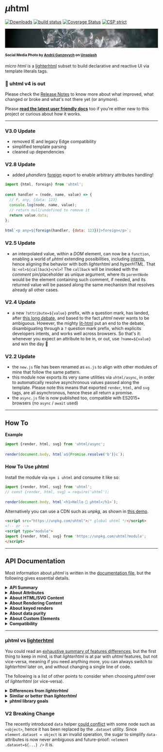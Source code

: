# <em>µ</em>html

[![Downloads](https://img.shields.io/npm/dm/uhtml.svg)](https://www.npmjs.com/package/uhtml) [![build status](https://github.com/WebReflection/uhtml/actions/workflows/node.js.yml/badge.svg)](https://github.com/WebReflection/uhtml/actions) [![Coverage Status](https://coveralls.io/repos/github/WebReflection/uhtml/badge.svg?branch=main)](https://coveralls.io/github/WebReflection/uhtml?branch=main) [![CSP strict](https://webreflection.github.io/csp/strict.svg)](https://webreflection.github.io/csp/#-csp-strict)

![snow flake](./docs/uhtml-head.jpg)

<sup>**Social Media Photo by [Andrii Ganzevych](https://unsplash.com/@odya_kun) on [Unsplash](https://unsplash.com/)**</sup>

_micro html_ is a [lighterhtml](https://github.com/WebReflection/lighterhtml#readme) subset to build declarative and reactive UI via template literals tags.

### 📣 uhtml v4 is out

Please check the [Release Notes](https://github.com/WebReflection/uhtml/pull/86) to know more about what improved, what changed or broke and what's not there yet (or anymore).

Please **[read the latest user friendly docs](https://webreflection.github.io/uhtml/)** too if you're either new to this project or curious about how it works.

---

### V3.0 Update

  * removed IE and legacy Edge compatibility
  * simplified template parsing
  * cleaned up dependencies 

### V2.8 Update

  * added *µhandlers* [foreign](https://github.com/WebReflection/uhandlers#api) export to enable arbitrary attributes handling!

```js
import {html, foreign} from 'uhtml';

const handler = (node, name, value) => {
  // P, any, {data: 123}
  console.log(node, name, value);
  // return null/undefined to remove it
  return value.data;
};

html`<p any=${foreign(handler, {data: 123})}>foreign</p>`;
```

### V2.5 Update

  * an interpolated value, within a *DOM* element, can now be a `function`, enabling a world of *µhtml* extending possibilities, including [intents](https://github.com/WebReflection/uhtml-intents#readme), hence aligning the behavior with both *lighterhtml* and *hyperHTML*. That is: `<el>${callback}</el>`! The `callback` will be invoked with the *comment* pin/placeholder as unique argument, where its `parentNode` would be the element containing such comment, if needed, and its returned value will be passed along the same mechanism that resolves already all other cases.

### V2.4 Update

  * a new `?attribute=${value}` prefix, with a question mark, has landed, after [this long debate](https://github.com/WebReflection/discussions/discussions/13), and based to the fact *µhtml* never wants to be ambiguous. However, the mighty [lit-html](https://terodox.tech/lit-html-part-2/) put an end to the debate, disambiguating through a `?` question mark prefix, which explicits developers intents, and works well across browsers. So that's it: whenever you expect an attribute to be in, or out, use `?name=${value}` and win the day 🥳

### V2.2 Update

  * the `new.js` file has been renamed as `es.js` to align with other modules of mine that follow the same pattern.
  * this module now exports its very same utilities via `uhtml/async`, in order to automatically resolve asynchronous values passed along the template. Please note this means that exported `render`, `html`, and `svg` tags, are all asynchronous, hence these all return a promise.
  * the `async.js` file is now published too, compatible with ES2015+ browsers (no `async` / `await` used)

---

## How To

**Example**
```js
import {render, html, svg} from 'uhtml/async';

render(document.body, html`a${Promise.resolve('b')}c`);
```


### How To Use µhtml

Install the module via `npm i uhtml` and consume it like so:

```js
import {render, html, svg} from 'uhtml';
// const {render, html, svg} = require('uhtml');

render(document.body, html`<h1>Hello 👋 µhtml</h1>`);
```

Alternatively you can use a CDN such as _unpkg_, as shown in [this demo](https://codepen.io/WebReflection/pen/bGdBjjL?editors=0010).
```html
<script src="https://unpkg.com/uhtml">/* global uhtml */</script>
<!-- or -->
<script type="module">
import {render, html, svg} from 'https://unpkg.com/uhtml?module';
</script>
```

- - -

## API Documentation

Most information about _µhtml_ is written in the [documentation file](./DOCUMENTATION.md), but the following gives essential details.

<details>
  <summary><strong>API Summary</strong></summary>
  <div>

The module exports the following functionalities:

  * a `render(where, what)` function to populate the `where` DOM node with `what` content, which can be a DOM node, or the return value of `html` and `svg` tags. The `render` function returns the `where` DOM node itself.
  * an `html` template literal [tag](https://developer.mozilla.org/en-US/docs/Web/JavaScript/Reference/Template_literals#Tagged_templates), to produce any sort of _HTML_ content.
  * an `svg` template literal [tag](https://developer.mozilla.org/en-US/docs/Web/JavaScript/Reference/Template_literals#Tagged_templates), to produce any sort of _SVG_ content.
  * both `html` and `svg` implement a `.for(reference[, id])` template tag function for _keyed_ weak relationships within the node. Please don't overuse this feature, as 90% of the time is not necessary, and it could make the rendering slower than it should be. Also, consider the `ref` attribute, in case a reference to the current node is needed at any time.
  * both `html` and `svg` implement a `.node` template tag function for *one-off* HTML or SVG creation. Please don't use `html.node` one off nodes within `render(...)` calls, as this utility exists to help create fragments or nodes that should be *manually* added to the DOM, and *not* through `render` calls.

  </div>
</details>

<details>
  <summary><strong>About Attributes</strong></summary>
  <div>

Any element can have one or more attributes, either interpolated or not.

```js
render(document.body, html`
  <div id="main"
        class=${`content ${extra}`}
        data-fancy=${fancy}>
    <p contenteditable=${editable}
        @click=${listener}
        onclick=${listener}
        class="${['container', 'user'].join(' ')}">
      Hello ${user.name}, feel free to edit this content.
    </p>
  </div>
`);
```

These are the rules to follow for attributes:

  * interpolated attributes don't require the usage of quotes, but these work either way. `name=${value}` is OK, and so is `name="${value}"` or even `name='${value}'`
  * you cannot have sparse attribute interpolations: always use one interpolation to define each attribute that needs one, but never write things like `style="top:${x};left${y}"` as the parser will simply break with the error _bad template_. Use template literals within interpolations, if you want to obtain the exact same result: ``style=${`top:${x};left${y}`}``
  * if the passed value is `null` or `undefined`, the attribute will be removed. If the value is something else, it will be set as-is as the value. If the attribute was previously removed, the same attribute will be placed back again. If the value is the same as it was before, nothing happens
  * if the attribute name starts with `on` or `@`, as example, `onclick=${...}` or `@click=${...}`, it will be set as a listener. If the listener changes, the previous one will be automatically removed. If the listener is an `Array` like `[listener, {once:true}]`, the second entry of the array will be used as the listener's options.
  * if the attribute starts with a `.` dot, as in `.setter=${value}`, the value will be passed directly to the element per each update. If such a value is a known setter, either native elements or defined via Custom Elements, the setter will be invoked per each update, even if the value is the same
  * **new**: if the attribute starts with a `?` question mark, as in `?hidden=${value}`, the value will be toggled, accordingly to its *truthy* or *falsy*, value.
  * if the attribute name is `ref`, as in `ref=${object}`, the `object.current` property will be assigned to the node, once this is rendered, and per each update. If a callback is passed instead, the callback will receive the node right away, similar to how [React ref](https://reactjs.org/docs/refs-and-the-dom.html) does. Please note that *conditional renders will not cleanup the reference*, if this is not assigned to the new node.
  * if the attribute name is `aria`, as in `aria=${object}`, aria attributes are applied to the node, including the `role` one.
  * if the attribute name is `.dataset`, as in `.dataset=${object}`, the `node.dataset` gets populated with all values.


The following is an example of both the `aria` and `data` cases:

```js
// the aria special case
html`<div aria=${{labelledBy: 'id', role: 'button'}} />`;
//=> <div aria-labelledby="id" role="button"></div>

// the data special case
html`<div .dataset=${{key: 'value', otherKey: 'otherValue'}} />`;
//=> <div data-key="value" data-other-key="otherValue"></div>
```

  </div>
</details>

<details>
  <summary><strong>About HTML/SVG Content</strong></summary>
  <div>

It is possible to place interpolations within any kind of node, and together with text or other nodes too.

```js
render(document.body, html`
  <table>
    ${lines.map((text, i) => html`
      <tr><td>Row ${i} with text: ${text}</td></tr>
    `)}
  </table>
`);
```

There are only few exceptional nodes that do not allow sparse content within themselves:

  * `<plaintext>${content}</plaintext>`, *deprecated*, yet it cannot contain comments
  * `<script>${content}</script>`, it can contain comments, but only whole text can be replaced
  * `<style>${content}</style>`, it cannot contain comments
  * `<textarea>${content}</textarea>`, same as above
  * `<title>${content}</title>`, same as above
  * `<xmp>${content}</xmp>`, same as above

The following is an example on how to populate these nodes (wrong + right way):

```js
// DON'T DO THIS
render(document.body, html`
  <style>
    body { font-size: ${fontSize}; }
  </style>
  <textarea>
    Write here ${user.name}
  </textarea>
`);

// DO THIS INSTEAD
render(document.body, html`
  <style>
  ${`
    body { font-size: ${fontSize}; }
  `}
  </style>
  <textarea>
  ${`
    Write here ${user.name}
  `}
  </textarea>
`);
```

Beside nodes where the content will inevitably be just text (e.g., as it is for `style` or `textarea`), every other interpolation can contain primitives as strings, numbers, booleans, or the returned value of `html` or `svg`, plus regular DOM nodes.

The only special case are _Array_ of either primitives, or returned values from `html` or `svg`.


```js
render(document.body, html`
  <ul>
    <li>This is ${'primitive'}</li>
    <li>This is joined as primitives: ${[1, 2, 3]}</li>
    ${lines.map((text, i) => html`
      <li>Row ${i} with content: ${text}</li>
    `)}
  </ul>
`);
```

  </div>
</details>

<details>
  <summary><strong>About Rendering Content</strong></summary>
  <div>

The second `what` argument of the `render(where, what)` signature can be either a function, whose return value will be used to populate the content, the result of `html` or `svg` tags, or a DOM node, so that it is possible to render within a render.


```js
const Button = selector => {
  const button = document.querySelector(selector);
  return count => render(button, html`Clicks: ${count}`);
};

const Clicker = selector => {
  const button = Button(selector);
  return function update(count) {
    return render(document.body, html`
      <div onclick=${() => update(++count)}>
        Click again:
        ${button(count)}
      </div>
    `);
  };
}

const clicker = Clicker('#btn-clicker');
clicker(0);
```

  </div>
</details>

<details>
  <summary><strong>About keyed renders</strong></summary>
  <div>

_µhtml_ `html` and `svg` tags implement exactly the same API offered by _lighterhtml_.

This means that both `html.for(reference[, id])` and `svg.for(reference[, id])` will weakly relate the node with the reference and an optional unique id, instead of using its internal auto-referenced algorithm.

```js
render(document.body, html`
  <ul>
    ${items.map(item => html.for(item)`
      <li>Keyed row with content: ${item.text}</li>
    `)}
  </ul>
`);
```

  </div>
</details>

<details>
  <summary><strong>About data purity</strong></summary>
  <div>

On more than one occasion [developers got bitten](https://github.com/WebReflection/uhtml/issues/41) by the fact _µhtml_ can produce some cryptic error when `null`, or empty content is provided as interpolation/hole.

The problem is pretty simple:

  * don't loop / pass data that should *not* be rendered
  * sanitize data upfront instead of expecting this library to magically understand where, and how, such data should not be rendered

A basic example would be the following:

```js
const dirtyData = [
  {name: 'first'},
  null,
  {name: 'second'}
];

render(document.body, html`
  <ul>
    ${dirtyData.map(item => {
      // ⚠ this should not happen in the first place!
      if (!item)
        return null;
      return html`<li>${item.name}</li>`;
    })}
  </ul>
`);
```

There are at least two workarounds to consider:

  * use `data.filter(item => validate(item)).map(...)`
  * return an actual node:

```js
  if (!item)
    return html`<!--ignore-->`;
```

Between these two workarounds, I believe the cleanest one is the former: sanitize data upfront!

The benefits are:

  * there are no unnecessary nodes in the DOM
  * there are no weird cases to consider
  * the mapping is pure: data in, node out

  </div>
</details>

<details>
  <summary><strong>About Custom Elements</strong></summary>
  <div>

Custom Elements are available either via [µce](https://github.com/WebReflection/uce#readme) (_micro custom elements_, a 3K library based on _µhtml_), or via vanilla JS, as demoed in [WebComponents.dev](https://webcomponents.dev/edit/dP0G85PrChRv7CsAvGXb).

  </div>
</details>

<details>
  <summary><strong>Compatibility</strong></summary>
  <div>

This module works in IE11, Edge, and every other Desktop to Mobile browser, including KaiOS.

  </div>
</details>

- - -



### µhtml vs [lighterhtml](https://github.com/WebReflection/lighterhtml#readme)

You could read an [exhaustive summary of features differences](https://gist.github.com/WebReflection/761052d6dae7c8207d2fcba7cdede295#dom-engines-features-comparison), but the first thing to keep in mind, is that _lighterhtml_ is at par with _uhtml_ features, but not vice-versa, meaning if you need anything more, you can always switch to _lighterhtml_ later on, and without changing a single line of code.

The following is a list of other points to consider when choosing _µhtml_ over of _lighterhtml_ (or vice-versa).

<details>
  <summary><strong>Differences from <em>lighterhtml</em></strong></summary>
  <div>

  * there are **no sparse attributes**, each attribute *must* have a single interpolated value: `attribute=${value}` is OK, `attribute="${a}${b}"` is not, and `attribute="some ${'partial'}"` is not allowed neither.
  * the interpolations are simple: primitive, or array of primitives, and nodes, or array of nodes.
  * the `style` attribute is not special at all: if you want to pass objects there, please transform these as you prefer.
  * the _domdiff_ has been replaced with [udomdiff](https://github.com/WebReflection/udomdiff#readme), with a new blazing fast and super small diffing algorithm written from scratch
  * the `template` argument is not normalized. If you target browsers with issue with such argument, please be sure you transpile your code with latest _Babel_ before shipping to production
  * no _domtagger_ whatsoever, you can't change the current behavior of the library in any way

  </div>
</details>

<details>
  <summary><strong>Similar or better than <em>lighterhtml</em></strong></summary>
  <div>

  * _uhtml_ should *not* suffer any of the IE11/Edge issues, or invalid SVG attributes warnings, as the parsing is done differently 🎉
  * nested `html` and `svg` are allowed like in _lighterhtml_. The version `0` of this library didn't allow that, hence it was more "_surprise prone_". _uhtml_ in that sense is more like a drop-in replacement for _lighterhtml_, and vice-versa
  * keyed results via `htmlfor(...)` or `svg.for(...)`, as well as one-off node creation, via `html.node` or `svg.node` are the same found in _lighterhtml_
  * both `aria=${object}`, and  `ref=${...}` special attributes work same as _lighterhtml_
  * the `.dataset=${object}` helper works the same as _lighterhtml_
  * the `.property=${...}` *direct setter* is still available
  * self closing nodes are also supported, go wild with `<custom-elements />` or even `<span />`
  * the wire parsing logic has been simplified even more, resulting in slightly [better bootstrap and update performance](https://github.com/krausest/js-framework-benchmark/pull/698)
  * it's half the production size of _lighterhtml_, mostly because ...
  * there are no 3rd party dependencies, except for [µparser](https://github.com/WebReflection/uparser#readme), [µdomdiff](https://github.com/WebReflection/udomdiff#readme), and for `@ungap/create-content`, needed only for IE11, but removable via [@ungap/degap](https://github.com/ungap/degap#readme), same way I've done it [here](./rollup/new.config.js), or [babel-plugin-remove-ungap](https://github.com/cfware/babel-plugin-remove-ungap#readme). The compressed final size difference is just around _~0.2K_ though.

  </div>
</details>

<details>
  <summary><strong>µhtml library goals</strong></summary>
  <div>

  * be an essential/ideal companion for [wickedElements](https://github.com/WebReflection/wicked-elements#readme), [hookedElements](https://github.com/WebReflection/hooked-elements#readme), or any third party that would like a _lighterhtml_ like API, without the extra weight
  * keep it as simple as possible, but not simpler
  * see if there is room for improvements in _lighterhtml_ whenever _uhtml_ simplifications allow to be ported there

  </div>
</details>

### V2 Breaking Change

The recently introduced `data` helper [could conflict](https://github.com/WebReflection/uhtml/issues/14) with some node such as `<object>`, hence it has been replaced by the `.dataset` utility. Since `element.dataset = object` is an invalid operation, the sugar to simplify `data-` attributes is now never ambiguous and future-proof: `<element .dataset=${...} />` it is.

